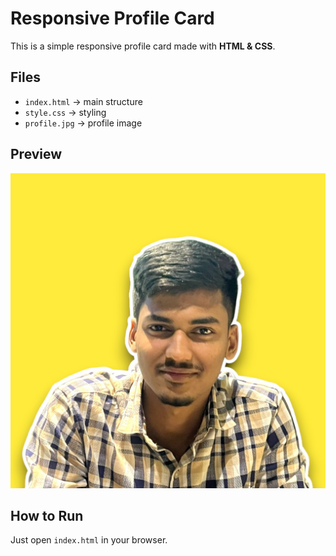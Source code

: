 # Responsive Profile Card

This is a simple responsive profile card made with **HTML & CSS**.

## Files
- `index.html` → main structure
- `style.css` → styling
- `profile.jpg` → profile image

## Preview
![Profile Preview](profile.jpg)

## How to Run
Just open `index.html` in your browser.
